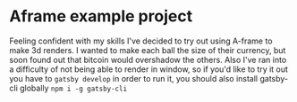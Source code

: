 # Aframe example project
Feeling confident with my skills I've decided to try out using A-frame to make 3d renders.
I wanted to make each ball the size of their currency, but soon found out that bitcoin would overshadow the others.
Also I've ran into a difficulty of not being able to render in window, so if you'd like to try it out you have to 
`gatsby develop` in order to run it, you should also install gatsby-cli globally `npm i -g gatsby-cli`
